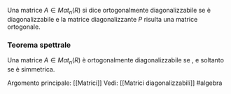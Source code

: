 
Una matrice $A\in Mat_{n}(R)$ si dice ortogonalmente diagonalizzabile se è diagonalizzabile e la matrice diagonalizzante $P$ risulta una matrice ortogonale.

### Teorema spettrale
Una matrice $A\in Mat_{n}(R)$ è ortogonalmente diagonalizzabile se , e soltanto se è simmetrica.

Argomento principale: [[Matrici]]
Vedi:  [[Matrici diagonalizzabili]]
#algebra 